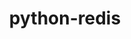 ---
title: python-redis
registryType: instrumentation
tags:
  - opentracing
  
  - Python
  
repo: https://github.com/opentracing-contrib/python-redis
license: Apache License 2.0
description: OpenTracing instrumentation for the Redis client.
authors: OpenTracing Contributors
otVersion: latest
---